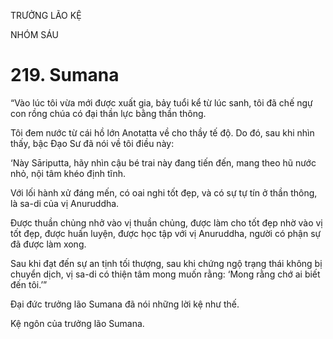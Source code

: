 TRƯỞNG LÃO KỆ

NHÓM SÁU

# 219. Sumana

“Vào lúc tôi vừa mới được xuất gia, bảy tuổi kể từ lúc sanh, tôi đã chế ngự con rồng chúa có đại thần lực bằng thần thông.

Tôi đem nước từ cái hồ lớn Anotatta về cho thầy tế độ. Do đó, sau khi nhìn thấy, bậc Đạo Sư đã nói về tôi điều này:

‘Này Sāriputta, hãy nhìn cậu bé trai này đang tiến đến, mang theo hũ nước nhỏ, nội tâm khéo định tĩnh.

Với lối hành xử đáng mến, có oai nghi tốt đẹp, và có sự tự tín ở thần thông, là sa-di của vị Anuruddha.

Được thuần chủng nhở vào vị thuần chủng, được làm cho tốt đẹp nhờ vào vị tốt đẹp, được huấn luyện, được học tập với vị Anuruddha, người có phận sự đã được làm xong.

Sau khi đạt đến sự an tịnh tối thượng, sau khi chứng ngộ trạng thái không bị chuyển dịch, vị sa-di có thiện tâm mong muốn rằng: ‘Mong rằng chớ ai biết đến tôi.’”

Đại đức trưởng lão Sumana đã nói những lời kệ như thế.

Kệ ngôn của trưởng lão Sumana.
